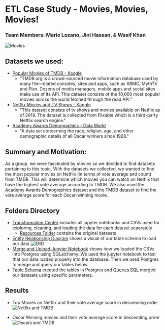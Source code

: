 # ETL Case Study - Movies, Movies, Movies!
### Team Members: Mario Lozano, Jini Hassan, & Wasif Khan

![Movies](https://github.com/RH-cmd/ETL-Case-Study/blob/main/images/readmemovie.jpg)

## Datasets we used:
- [Popular Movies of TMDB - Kaggle](https://www.kaggle.com/sankha1998/tmdb-top-10000-popular-movies-dataset)
    * "TMDB.org is a crowd-sourced movie information database used by many film-related consoles, sites and apps, such as XBMC, MythTV and Plex. Dozens of media managers, mobile apps and social sites make use of its API. This dataset consists of the 10,000 most popular movies across the world fetched through the read API."
- [Netflix Movies and TV Shows - Kaggle](https://www.kaggle.com/shivamb/netflix-shows)
    * "This dataset consists of tv shows and movies available on Netflix as of 2019. The dataset is collected from Flixable which is a third-party Netflix search engine."
- [Academy Awards Demographics - Data World](https://data.world/crowdflower/academy-awards-demographics)
    * "A data set concerning the race, religion, age, and other demographic details of all Oscar winners since 1928."

## Summary and Motivation:
As a group, we were fascinated by movies so we decided to find  datasets pertaining to this topic. With the datasets we collected, we wanted to find the most popular movies on Netflix (in terms of vote average and count) from TMDB. This will determine which movies you can watch on Netflix that have the highest vote average according to TMDB. We also used the Academy Awards Demographics dataset and the TMDB dataset to find the vote average score for each Oscar-winning movie. 

## Folders Directory
- [Transformation Center](https://github.com/RH-cmd/ETL-Case-Study/tree/main/Transformation%20Center) includes all jupyter notebooks and CSVs used for exploring, cleaning, and loading the data for each dataset separately 
    * [Resources Folder](https://github.com/RH-cmd/ETL-Case-Study/tree/main/Transformation%20Center/Resources) contains the original datasets
- [Entity Relationship Diagram](https://github.com/RH-cmd/ETL-Case-Study/blob/main/ERD.png) shows a visual of our table schema to load our data 
![ERD](https://github.com/RH-cmd/ETL-Case-Study/blob/main/ERD.png)
- [Merge and Upload Jupyter Notebook](https://github.com/RH-cmd/ETL-Case-Study/blob/main/merge_and_upload.ipynb) shows how we loaded the CSVs into Postgres using SQLalchemy. We used the jupyter notebook to test that our data loaded properly into the database. Then we used Postgres to merge and query our tables below.  
- [Table Schema](https://github.com/RH-cmd/ETL-Case-Study/blob/main/table_schema.sql) created the tables in Postgres and [Queries SQL](https://github.com/RH-cmd/ETL-Case-Study/blob/main/queries.sql) merged our datasets using specific parameters.

## Results
* Top Movies on Netflix and their vote average score in descending order
![Netflix and TMDB](https://github.com/RH-cmd/ETL-Case-Study/blob/main/images/Movie_Join.PNG)

* Oscar Winning movies and their vote average score in descending order
![Oscars and TMDB](https://github.com/RH-cmd/ETL-Case-Study/blob/main/images/Oscars_Join.PNG)

